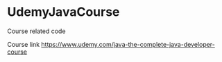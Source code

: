 # UdemyJavaCourse
Course related code 

Course link
https://www.udemy.com/java-the-complete-java-developer-course
